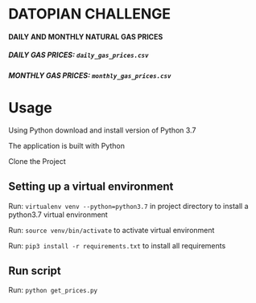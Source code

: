 # DATOPIAN CHALLENGE

#### DAILY AND MONTHLY NATURAL GAS PRICES

##### DAILY GAS PRICES: `daily_gas_prices.csv`

##### MONTHLY GAS PRICES: `monthly_gas_prices.csv`


# Usage

Using Python download and install version of Python 3.7

The application is built with Python

Clone the Project

## Setting up a virtual environment

Run: `virtualenv venv --python=python3.7` in project directory to install a python3.7 virtual environment

Run: `source venv/bin/activate` to activate virtual environment

Run: `pip3 install -r requirements.txt` to install all requirements

## Run script

Run: `python get_prices.py`



